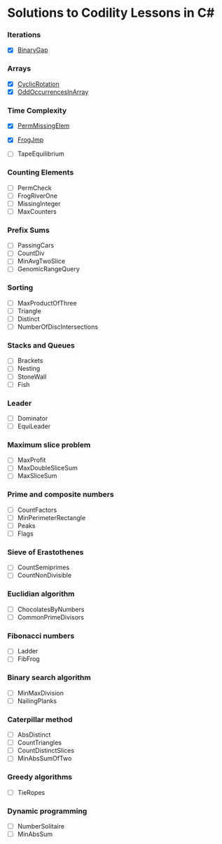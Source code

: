 Solutions to Codility Lessons in C#
=======================

### Iterations
- [x] [BinaryGap](https://app.codility.com/programmers/lessons/1-iterations/binary_gap/)

### Arrays
- [x] [CyclicRotation](https://app.codility.com/programmers/lessons/2-arrays/cyclic_rotation/)
- [x] [OddOccurrencesInArray](https://app.codility.com/programmers/lessons/2-arrays/odd_occurrences_in_array/)

### Time Complexity
- [x] [PermMissingElem](https://app.codility.com/programmers/lessons/3-time_complexity/perm_missing_elem/)
- [x] [FrogJmp](https://app.codility.com/programmers/lessons/3-time_complexity/frog_jmp/)
- [ ] TapeEquilibrium



### Counting Elements
- [ ] PermCheck
- [ ] FrogRiverOne
- [ ] MissingInteger
- [ ] MaxCounters

### Prefix Sums
- [ ] PassingCars
- [ ] CountDiv
- [ ] MinAvgTwoSlice
- [ ] GenomicRangeQuery

### Sorting
- [ ] MaxProductOfThree
- [ ] Triangle
- [ ] Distinct
- [ ] NumberOfDiscIntersections

### Stacks and Queues
- [ ] Brackets
- [ ] Nesting
- [ ] StoneWall
- [ ] Fish
	
### Leader
- [ ] Dominator
- [ ] EquiLeader

### Maximum slice problem
- [ ] MaxProfit
- [ ] MaxDoubleSliceSum
- [ ] MaxSliceSum

### Prime and composite numbers
- [ ] CountFactors
- [ ] MinPerimeterRectangle
- [ ] Peaks
- [ ] Flags

### Sieve of Erastothenes
- [ ] CountSemiprimes
- [ ] CountNonDivisible

### Euclidian algorithm
- [ ] ChocolatesByNumbers
- [ ] CommonPrimeDivisors

### Fibonacci numbers
- [ ] Ladder
- [ ] FibFrog

### Binary search algorithm
- [ ] MinMaxDivision
- [ ] NailingPlanks

### Caterpillar method
- [ ] AbsDistinct
- [ ] CountTriangles
- [ ] CountDistinctSlices
- [ ] MinAbsSumOfTwo

### Greedy algorithms
- [ ] TieRopes

### Dynamic programming
- [ ] NumberSolitaire
- [ ] MinAbsSum
